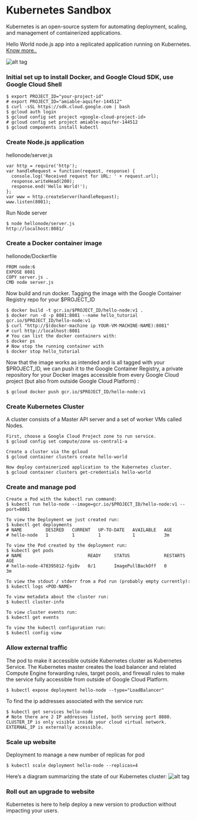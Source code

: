 # Kubernetes Sandbox
Kubernetes is an open-source system for automating deployment, scaling, and management of containerized applications.<br/>

Hello World node.js app into a replicated application running on Kubernetes.
<a href="http://kubernetes.io/docs/hellonode/">Know more..</a>

![alt tag](http://kubernetes.io/images/hellonode/image_1.png)

### Initial set up to install Docker, and Google Cloud SDK, use Google Cloud Shell
```
$ export PROJECT_ID="your-project-id"
# export PROJECT_ID="amiable-aquifer-144512"
$ curl -sSL https://sdk.cloud.google.com | bash
$ gcloud auth login
$ gcloud config set project <google-cloud-project-id>
# gcloud config set project amiable-aquifer-144512
$ gcloud components install kubectl
```
### Create Node.js application
hellonode/server.js
```
var http = require('http');
var handleRequest = function(request, response) {
  console.log('Received request for URL: ' + request.url);
  response.writeHead(200);
  response.end('Hello World!');
};
var www = http.createServer(handleRequest);
www.listen(8081);
```
Run Node server
```
$ node hellonode/server.js
http://localhost:8081/
```
### Create a Docker container image
hellonode/Dockerfile
```
FROM node:6
EXPOSE 8081
COPY server.js .
CMD node server.js
```
Now build and run docker.
Tagging the image with the Google Container Registry repo for your $PROJECT_ID
```
$ docker build -t gcr.io/$PROJECT_ID/hello-node:v1 .
$ docker run -d -p 8081:8081 --name hello_tutorial gcr.io/$PROJECT_ID/hello-node:v1
$ curl "http://$(docker-machine ip YOUR-VM-MACHINE-NAME):8081"
# curl http://localhost:8081
# You can list the docker containers with:
$ docker ps
# Now stop the running container with
$ docker stop hello_tutorial
```
Now that the image works as intended and is all tagged with your $PROJECT_ID, we can push it to the Google Container Registry, a private repository for your Docker images accessible from every Google Cloud project (but also from outside Google Cloud Platform) :
```
$ gcloud docker push gcr.io/$PROJECT_ID/hello-node:v1
```
### Create Kubernetes Cluster
A cluster consists of a Master API server and a set of worker VMs called Nodes.
```
First, choose a Google Cloud Project zone to run service.
$ gcloud config set compute/zone us-central1-a

Create a cluster via the gcloud
$ gcloud container clusters create hello-world

Now deploy containerized application to the Kubernetes cluster.
$ gcloud container clusters get-credentials hello-world
```
### Create and manage pod
```
Create a Pod with the kubectl run command:
$ kubectl run hello-node --image=gcr.io/$PROJECT_ID/hello-node:v1 --port=8081

To view the Deployment we just created run:
$ kubectl get deployments
# NAME         DESIRED   CURRENT   UP-TO-DATE   AVAILABLE   AGE
# hello-node   1         1         1            1           3m

To view the Pod created by the deployment run:
$ kubectl get pods
# NAME                         READY     STATUS             RESTARTS   AGE
# hello-node-478395812-fgi0v   0/1       ImagePullBackOff   0          3m

To view the stdout / stderr from a Pod run (probably empty currently):
$ kubectl logs <POD-NAME>

To view metadata about the cluster run:
$ kubectl cluster-info

To view cluster events run:
$ kubectl get events

To view the kubectl configuration run:
$ kubectl config view
```
### Allow external traffic
The pod to make it accessible outside Kubernetes cluster as Kubernetes Service.
The Kubernetes master creates the load balancer and related Compute Engine forwarding rules, target pools, and firewall rules to make the service fully accessible from outside of Google Cloud Platform.
```
$ kubectl expose deployment hello-node --type="LoadBalancer"
```
To find the ip addresses associated with the service run:
```
$ kubectl get services hello-node
# Note there are 2 IP addresses listed, both serving port 8080. CLUSTER_IP is only visible inside your cloud virtual network. EXTERNAL_IP is externally accessible.
```
### Scale up website
Deployment to manage a new number of replicas for pod
```
$ kubectl scale deployment hello-node --replicas=4
```
Here’s a diagram summarizing the state of our Kubernetes cluster:
![alt tag](http://kubernetes.io/images/hellonode/image_13.png)

### Roll out an upgrade to website
Kubernetes is here to help deploy a new version to production without impacting your users.
